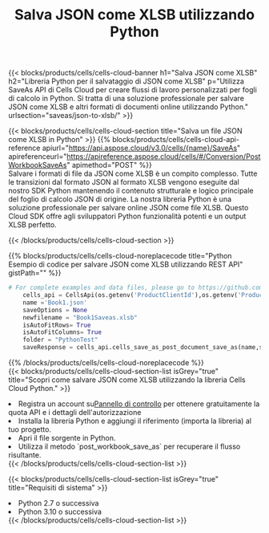 ﻿---
title:  Salva JSON come XLSB utilizzando Python
description:  Utilizzando Aspose.Cells Cloud SDK per Python per salvare il file in formato JSON come file in formato XLSB.
kwords: Excel, Save JSON as XLSB, REST, Python
howto: How to save JSON as XLSB using Aspose.Cells Cloud Python library.
---
{{< blocks/products/cells/cells-cloud-banner h1="Salva JSON come XLSB" h2="Libreria Python per il salvataggio di JSON come XLSB" p="Utilizza SaveAs API di Cells Cloud per creare flussi di lavoro personalizzati per fogli di calcolo in Python. Si tratta di una soluzione professionale per salvare JSON come XLSB e altri formati di documenti online utilizzando Python." urlsection="saveas/json-to-xlsb/" >}}

{{< blocks/products/cells/cells-cloud-section title="Salva un file JSON come XLSB in Python" >}}
{{% blocks/products/cells/cells-cloud-api-reference apiurl="https://api.aspose.cloud/v3.0/cells/{name}/SaveAs" apireferenceurl="https://apireference.aspose.cloud/cells/#/Conversion/PostWorkbookSaveAs" apimethod="POST" %}}
<br/>
Salvare i formati di file da JSON come XLSB è un compito complesso. Tutte le transizioni dal formato JSON al formato XLSB vengono eseguite dal nostro SDK Python mantenendo il contenuto strutturale e logico principale del foglio di calcolo JSON di origine. La nostra libreria Python è una soluzione professionale per salvare online JSON come file XLSB. Questo Cloud SDK offre agli sviluppatori Python funzionalità potenti e un output XLSB perfetto.

{{< /blocks/products/cells/cells-cloud-section >}}

{{% blocks/products/cells/cells-cloud-noreplacecode title="Python Esempio di codice per salvare JSON come XLSB utilizzando REST API" gistPath="" %}}
  
```python
# For complete examples and data files, please go to https://github.com/aspose-cells-cloud/aspose-cells-cloud-python/
    cells_api = CellsApi(os.getenv('ProductClientId'),os.getenv('ProductClientSecret'))
    name ='Book1.json'    
    saveOptions = None
    newfilename = "Book1Saveas.xlsb"
    isAutoFitRows= True
    isAutoFitColumns= True
    folder = "PythonTest"
    saveResponse = cells_api.cells_save_as_post_document_save_as(name,save_options=saveOptions, newfilename=(folder +'/' + newfilename),folder=folder)
```
  
{{% /blocks/products/cells/cells-cloud-noreplacecode %}}
<br/>
{{< blocks/products/cells/cells-cloud-section-list isGrey="true" title="Scopri come salvare JSON come XLSB utilizzando la libreria Cells Cloud Python." >}}
<li> Registra un account su<a href="https://dashboard.aspose.cloud/">Pannello di controllo</a> per ottenere gratuitamente la quota API e i dettagli dell'autorizzazione</li>
<li>Installa la libreria Python e aggiungi il riferimento (importa la libreria) al tuo progetto.</li>
<li>Apri il file sorgente in Python.</li>
<li>Utilizza il metodo `post_workbook_save_as` per recuperare il flusso risultante.</li>
{{< /blocks/products/cells/cells-cloud-section-list >}}

{{< blocks/products/cells/cells-cloud-section-list isGrey="true" title="Requisiti di sistema" >}}
<li>Python 2.7 o successiva</li>
<li>Python 3.10 o successiva</li>
{{< /blocks/products/cells/cells-cloud-section-list >}}
